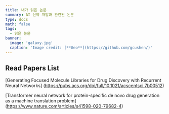 ```yaml
---
title: 내가 읽은 논문
summary: AI 신약 개발과 관련된 논문
type: docs
math: false
tags:
  - 읽은 논문
banner:
  image: 'galaxy.jpg'
  caption: 'Image credit: [**Geo**](https://github.com/gcushen/)'
---
```

## Read Papers List

[Generating Focused Molecule Libraries for Drug Discovery with Recurrent Neural Networks]
(https://pubs.acs.org/doi/full/10.1021/acscentsci.7b00512)

[Transformer neural network for protein-specific de novo drug generation as a machine translation problem]
(https://www.nature.com/articles/s41598-020-79682-4)
